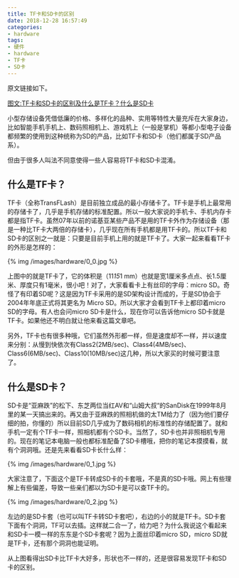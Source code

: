 ```yaml
---
title: TF卡和SD卡的区别
date: 2018-12-28 16:57:49
categories:
- hardware
tags:
- 硬件
- hardware
- TF卡
- SD卡
---
```

原文链接如下。

[图文:TF卡和SD卡的区别及什么是TF卡？什么是SD卡](http://mtoou.info/tf-sd/index.html)

<!--more-->

小型存储设备凭借低廉的价格、多样化的品种、实用等特性大量充斥在大家身边，比如智能手机手机上、数码照相机上、游戏机上（一般是掌机）等都小型电子设备都频繁的使用到这种统称为SD的产品，比如TF卡和SD卡（他们都属于SD产品系）。

但由于很多人叫法不同意使得一些人容易将TF卡和SD卡混淆。

## 什么是TF卡？

TF卡（全称TransFLash）是目前独立成品的最小存储卡了。TF卡是手机上最常用的存储卡了，几乎是手机存储的标准配置。所以一般大家说的手机卡、手机内存卡都是指TF卡。虽然07年以前的诺基亚某些产品不是用的TF卡外作为存储设备（那是一种比TF卡大两倍的存储卡），几乎现在所有手机都是用TF卡的。所以TF卡和SD卡的区别之一就是：只要是目前手机上用的就是TF卡了。大家一起来看看TF卡的外形是怎样的：

{% img /images/hardware/0_0.jpg %}

上图中的就是TF卡了，它的体积是（11*15*1 mm）也就是宽1厘米多点点、长1.5厘米、厚度只有1毫米，很小吧！对了，大家看看卡上有丝印的字母：micro SD。奇怪了有印着SD呢？这是因为TF卡采用的是SD架构设计而成的，于是SD协会于2004年年底正式将其更名为 Micro SD。所以大家才会看到TF卡上都印着micro SD的字母。有人也会问micro SD卡是什么，现在你可以告诉他micro SD卡就是TF卡。如果他还不明白就让他来看这篇文章吧。

另外，TF卡也有很多种哦，它们虽然外形都一样，但是速度却不一样，并以速度来分别：从慢到快依次有Class2(2MB/sec)、Class4(4MB/sec)、Class6(6MB/sec)、Class10(10MB/sec)这几种，所以大家买的时候可要注意了。

## 什么是SD卡？

SD卡是“亚麻跌”的松下、东芝两位当红AV和“山姆大叔“的SanDisk在1999年8月里的某一天搞出来的。再又由于亚麻跌的照相机做的太TM给力了（因为他们要仔细的拍，你懂的）所以目前SD几乎成为了数码相机的标准性的存储配置了。就和手机一定有个TF卡一样，照相机都有个SD卡。当然了，SD卡也并非照相机专用的。现在的笔记本电脑一般也都标准配备了SD卡槽哦，把你的笔记本摸摸看，就有个洞洞哦。还是先来看看SD卡长什么样：

{% img /images/hardware/0_1.jpg %}

大家注意了，下面这个是TF卡转成SD卡的卡套哦，不是真的SD卡哦。网上有些理解上有些偏差，导致一些亲们都以为SD卡是可以查TF卡的。

{% img /images/hardware/0_2.jpg %}

左边的是SD卡套（也可以叫TF卡转SD卡套吧），右边的小的就是TF卡。SD卡套下面有个洞洞，TF可以去插。这样就二合一了，给力吧？为什么我说这个看起来和SD卡一模一样的东东是个SD卡套呢？因为上面丝印着micro SD，micro SD就是TF卡，还有那个洞洞也能证明。

从上图看得出SD卡比TF卡大好多，形状也不一样的，还是很容易发现TF卡和SD卡的区别。















